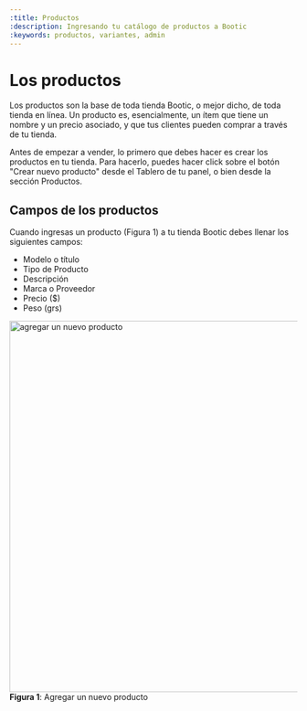 ```yaml
---
:title: Productos
:description: Ingresando tu catálogo de productos a Bootic
:keywords: productos, variantes, admin
---
```


# Los productos

Los productos son la base de toda tienda Bootic, o mejor dicho, de toda tienda en línea. Un producto es, esencialmente, un ítem que tiene un nombre y un precio asociado, y que tus clientes pueden comprar a través de tu tienda.

Antes de empezar a vender, lo primero que debes hacer es crear los productos en tu tienda. Para hacerlo, puedes hacer click sobre el botón "Crear nuevo producto" desde el Tablero de tu panel, o bien desde la sección Productos.

## Campos de los productos

Cuando ingresas un producto (Figura 1) a tu tienda Bootic debes llenar los siguientes campos:

- Modelo o título
- Tipo de Producto
- Descripción
- Marca o Proveedor
- Precio ($)
- Peso (grs)

<div class="captura">
    <div class="c-contenido">
        <img src="/img/admin/ss_new_product.png" width="650" alt="agregar un nuevo producto" />
    </div>
    <div class="c-pie">
        <strong>Figura 1</strong>: Agregar un nuevo producto
    </div>
</div>
